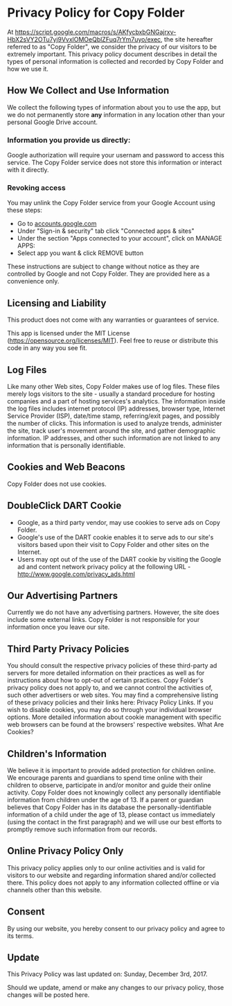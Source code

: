 # Privacy Policy for Copy Folder

At
https://script.google.com/macros/s/AKfycbxbGNGajrxv-HbX2sVY2OTu7yj9VvxlOMOeQblZFuq7rYm7uyo/exec,
the site hereafter referred to as "Copy Folder", we consider the privacy of our
visitors to be extremely important. This privacy policy document describes in
detail the types of personal information is collected and recorded by Copy
Folder and how we use it.

## How We Collect and Use Information

We collect the following types of information about you to use the app, but we
do not permanently store **any** information in any location other than your
personal Google Drive account.

### Information you provide us directly:

Google authorization will require your usernam and password to access this
service. The Copy Folder service does not store this information or interact
with it directly.

### Revoking access

You may unlink the Copy Folder service from your Google Account using these
steps:

* Go to <a href="https://accounts.google.com">accounts.google.com</a>
* Under "Sign-in &amp; security" tab click "Connected apps &amp; sites"
* Under the section "Apps connected to your account", click on MANAGE APPS:
* Select app you want &amp; click REMOVE button

These instructions are subject to change without notice as they are controlled
by Google and not Copy Folder. They are provided here as a convenience only.

## Licensing and Liability

This product does not come with any warranties or guarantees of service.

This app is licensed under the MIT License
(https://opensource.org/licenses/MIT). Feel free to reuse or distribute this
code in any way you see fit.

## Log Files

Like many other Web sites, Copy Folder makes use of log files. These files
merely logs visitors to the site - usually a standard procedure for hosting
companies and a part of hosting services's analytics. The information inside the
log files includes internet protocol (IP) addresses, browser type, Internet
Service Provider (ISP), date/time stamp, referring/exit pages, and possibly the
number of clicks. This information is used to analyze trends, administer the
site, track user's movement around the site, and gather demographic information.
IP addresses, and other such information are not linked to any information that
is personally identifiable.

## Cookies and Web Beacons

Copy Folder does not use cookies.

## DoubleClick DART Cookie

* Google, as a third party vendor, may use cookies to serve ads on Copy Folder.
* Google's use of the DART cookie enables it to serve ads to our site's visitors
  based upon their visit to Copy Folder and other sites on the Internet.
* Users may opt out of the use of the DART cookie by visiting the Google ad and
  content network privacy policy at the following URL -
  http://www.google.com/privacy_ads.html

## Our Advertising Partners

Currently we do not have any advertising partners. However, the site does
include some external links. Copy Folder is not responsible for your information
once you leave our site.

## Third Party Privacy Policies

You should consult the respective privacy policies of these third-party ad
servers for more detailed information on their practices as well as for
instructions about how to opt-out of certain practices. Copy Folder's privacy
policy does not apply to, and we cannot control the activities of, such other
advertisers or web sites. You may find a comprehensive listing of these privacy
policies and their links here: Privacy Policy Links. If you wish to disable
cookies, you may do so through your individual browser options. More detailed
information about cookie management with specific web browsers can be found at
the browsers' respective websites. What Are Cookies?

## Children's Information

We believe it is important to provide added protection for children online. We
encourage parents and guardians to spend time online with their children to
observe, participate in and/or monitor and guide their online activity. Copy
Folder does not knowingly collect any personally identifiable information from
children under the age of 13. If a parent or guardian believes that Copy Folder
has in its database the personally-identifiable information of a child under the
age of 13, please contact us immediately (using the contact in the first
paragraph) and we will use our best efforts to promptly remove such information
from our records.

## Online Privacy Policy Only

This privacy policy applies only to our online activities and is valid for
visitors to our website and regarding information shared and/or collected there.
This policy does not apply to any information collected offline or via channels
other than this website.

## Consent

By using our website, you hereby consent to our privacy policy and agree to its
terms.

## Update

This Privacy Policy was last updated on: Sunday, December 3rd, 2017.

Should we update, amend or make any changes to our privacy policy, those changes
will be posted here.
